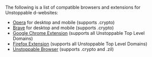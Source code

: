 The following is a list of compatible browsers and extensions for Unstoppable d-websites:

- [Opera](https://unstoppabledomains.com/opera) for desktop and mobile (supports .crypto)
- [Brave](https://unstoppabledomains.com/brave_pa) for desktop and mobile (supports .crypto)
- [Google Chrome Extension](https://chrome.google.com/webstore/detail/unstoppable-extension/beelkklmblgdljamcmoffgfbdddfpnnl?hl=en-US&authuser=0) (supports all Unstoppable Top Level Domains)
- [Firefox Extension](https://addons.mozilla.org/en-US/firefox/addon/unstoppable-extension/) (supports all Unstoppable Top Level Domains)
- [Unstoppable Browser](https://unstoppabledomains.com/browser) (supports .crypto and .zil)
